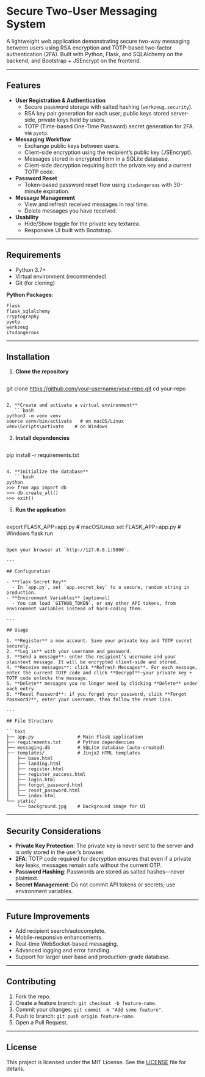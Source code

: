# Secure Two-User Messaging System

A lightweight web application demonstrating secure two-way messaging between users using RSA encryption and TOTP-based two-factor authentication (2FA). Built with Python, Flask, and SQLAlchemy on the backend, and Bootstrap + JSEncrypt on the frontend.

---

## Features

- **User Registration & Authentication**
  - Secure password storage with salted hashing (`werkzeug.security`).
  - RSA key pair generation for each user; public keys stored server-side, private keys held by users.
  - TOTP (Time-based One-Time Password) secret generation for 2FA via `pyotp`.
- **Messaging Workflow**
  - Exchange public keys between users.
  - Client-side encryption using the recipient’s public key (JSEncrypt).
  - Messages stored in encrypted form in a SQLite database.
  - Client-side decryption requiring both the private key and a current TOTP code.
- **Password Reset**
  - Token-based password reset flow using `itsdangerous` with 30-minute expiration.
- **Message Management**
  - View and refresh received messages in real time.
  - Delete messages you have received.
- **Usability**
  - Hide/Show toggle for the private key textarea.
  - Responsive UI built with Bootstrap.

---

## Requirements

- Python 3.7+
- Virtual environment (recommended)
- Git (for cloning)

**Python Packages**:

```text
Flask
flask_sqlalchemy
cryptography
pyotp
werkzeug
itsdangerous
```

---

## Installation

1. **Clone the repository**
   ```bash
git clone https://github.com/your-username/your-repo.git
cd your-repo
```

2. **Create and activate a virtual environment**
   ```bash
python3 -m venv venv
source venv/bin/activate   # on macOS/Linux
venv\Scripts\activate    # on Windows
```

3. **Install dependencies**
   ```bash
pip install -r requirements.txt
```

4. **Initialize the database**
   ```bash
python
>>> from app import db
>>> db.create_all()
>>> exit()
```

5. **Run the application**
   ```bash
export FLASK_APP=app.py        # macOS/Linux
set FLASK_APP=app.py           # Windows
flask run
```

Open your browser at `http://127.0.0.1:5000`.

---

## Configuration

- **Flask Secret Key**
  - In `app.py`, set `app.secret_key` to a secure, random string in production.
- **Environment Variables** (optional)
  - You can load `GITHUB_TOKEN`, or any other API tokens, from environment variables instead of hard-coding them.

---

## Usage

1. **Register** a new account. Save your private key and TOTP secret securely.
2. **Log in** with your username and password.
3. **Send a message**: enter the recipient’s username and your plaintext message. It will be encrypted client-side and stored.
4. **Receive messages**: click **Refresh Messages**. For each message, enter the current TOTP code and click **Decrypt**—your private key + TOTP code unlocks the message.
5. **Delete** messages you no longer need by clicking **Delete** under each entry.
6. **Reset Password**: if you forget your password, click **Forgot Password?**, enter your username, then follow the reset link.

---

## File Structure

```text
├── app.py                # Main Flask application
├── requirements.txt      # Python dependencies
├── messaging.db          # SQLite database (auto-created)
├── templates/            # Jinja2 HTML templates
│   ├── base.html
│   ├── landing.html
│   ├── register.html
│   ├── register_success.html
│   ├── login.html
│   ├── forgot_password.html
│   ├── reset_password.html
│   └── index.html
└── static/
    └── background.jpg    # Background image for UI
```

---

## Security Considerations

- **Private Key Protection**: The private key is never sent to the server and is only stored in the user’s browser.
- **2FA**: TOTP code required for decryption ensures that even if a private key leaks, messages remain safe without the current OTP.
- **Password Hashing**: Passwords are stored as salted hashes—never plaintext.
- **Secret Management**: Do not commit API tokens or secrets; use environment variables.

---

## Future Improvements

- Add recipient search/autocomplete.
- Mobile-responsive enhancements.
- Real-time WebSocket-based messaging.
- Advanced logging and error handling.
- Support for larger user base and production-grade database.

---

## Contributing

1. Fork the repo.
2. Create a feature branch: `git checkout -b feature-name`.
3. Commit your changes: `git commit -m "Add some feature"`.
4. Push to branch: `git push origin feature-name`.
5. Open a Pull Request.

---

## License

This project is licensed under the MIT License. See the [LICENSE](LICENSE) file for details.

